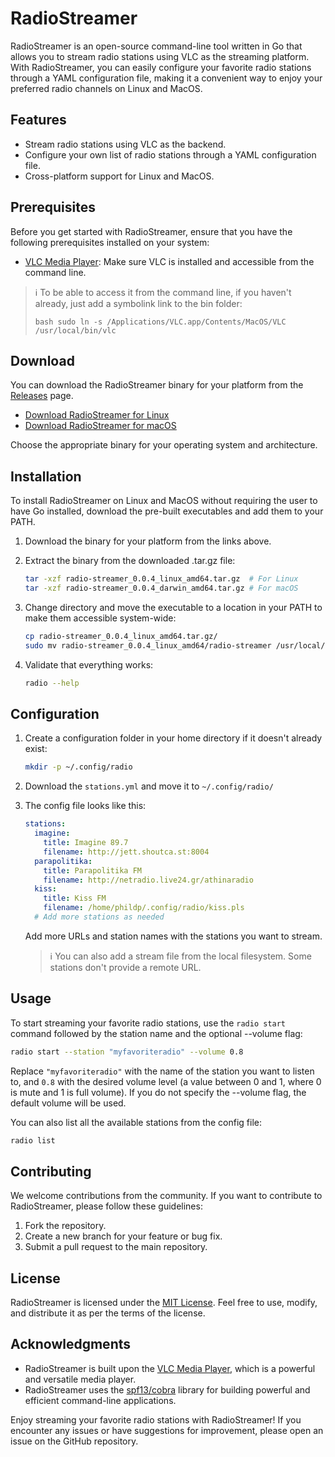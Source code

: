 # RadioStreamer

RadioStreamer is an open-source command-line tool written in Go that allows you to stream radio stations using VLC as the streaming platform. With RadioStreamer, you can easily configure your favorite radio stations through a YAML configuration file, making it a convenient way to enjoy your preferred radio channels on Linux and MacOS.

## Features

- Stream radio stations using VLC as the backend.
- Configure your own list of radio stations through a YAML configuration file.
- Cross-platform support for Linux and MacOS.

## Prerequisites

Before you get started with RadioStreamer, ensure that you have the following prerequisites installed on your system:

- [VLC Media Player](https://www.videolan.org/vlc/index.html): Make sure VLC is installed and accessible from the command line.
> :information_source: To be able to access it from the command line, if you haven't already, just add a symbolink link to the bin folder:
>
> ```bash sudo ln -s /Applications/VLC.app/Contents/MacOS/VLC /usr/local/bin/vlc```

## Download

You can download the RadioStreamer binary for your platform from the [Releases](https://github.com/phildp/radio-streamer/releases) page.

- [Download RadioStreamer for Linux](https://github.com/phildp/radio-streamer/releases/latest/download/radio-streamer_0.0.4_linux_amd64.tar.gz)
- [Download RadioStreamer for macOS](https://github.com/phildp/radio-streamer/releases/latest/download/radio-streamer_0.0.4_darwin_amd64.tar.gz)

Choose the appropriate binary for your operating system and architecture.


## Installation
To install RadioStreamer on Linux and MacOS without requiring the user to have Go installed, download the pre-built executables and add them to your PATH.

1. Download the binary for your platform from the links above.
2. Extract the binary from the downloaded .tar.gz file:

   ```bash
   tar -xzf radio-streamer_0.0.4_linux_amd64.tar.gz  # For Linux
   tar -xzf radio-streamer_0.0.4_darwin_amd64.tar.gz # For macOS
   ```

3. Change directory and move the executable to a location in your PATH to make them accessible system-wide:

	```bash
	cp radio-streamer_0.0.4_linux_amd64.tar.gz/
	sudo mv radio-streamer_0.0.4_linux_amd64/radio-streamer /usr/local/bin/radio
	```

4. Validate that everything works:

	```bash
	radio --help
	```

## Configuration

1. Create a configuration folder in your home directory if it doesn't already exist:

	```bash
	mkdir -p ~/.config/radio
	```

2. Download the `stations.yml` and move it to `~/.config/radio/`


3. The config file looks like this:

    ```yaml
    stations:
	  imagine: 
	    title: Imagine 89.7
	    filename: http://jett.shoutca.st:8004
	  parapolitika: 
	    title: Parapolitika FM
	    filename: http://netradio.live24.gr/athinaradio
	  kiss:
	    title: Kiss FM
	    filename: /home/phildp/.config/radio/kiss.pls
      # Add more stations as needed
    ```

   Add more URLs and station names with the stations you want to stream.

   > :information_source: You can also add a stream file from the local filesystem. Some stations don't provide a remote URL.


## Usage

To start streaming your favorite radio stations, use the `radio start` command followed by the station name and the optional --volume flag:

```bash
radio start --station "myfavoriteradio" --volume 0.8
```

Replace `"myfavoriteradio"` with the name of the station you want to listen to, and `0.8` with the desired volume level (a value between 0 and 1, where 0 is mute and 1 is full volume). If you do not specify the --volume flag, the default volume will be used.

You can also list all the available stations from the config file:

```bash
radio list
```


## Contributing

We welcome contributions from the community. If you want to contribute to RadioStreamer, please follow these guidelines:

1. Fork the repository.
2. Create a new branch for your feature or bug fix.
3. Submit a pull request to the main repository.

## License

RadioStreamer is licensed under the [MIT License](LICENSE). Feel free to use, modify, and distribute it as per the terms of the license.

## Acknowledgments

- RadioStreamer is built upon the [VLC Media Player](https://www.videolan.org/vlc/index.html), which is a powerful and versatile media player.
- RadioStreamer uses the [spf13/cobra](https://github.com/spf13/cobra) library for building powerful and efficient command-line applications.

Enjoy streaming your favorite radio stations with RadioStreamer! If you encounter any issues or have suggestions for improvement, please open an issue on the GitHub repository.